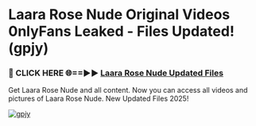 # Laara Rose Nude Original Videos 0nlyFans Leaked - Files Updated! (gpjy)

<h3>🔴 CLICK HERE 🌐==►► <a href="https://tinyurl.com/52m3yx9h" rel="nofollow">Laara Rose Nude Updated Files</a></h3>

Get Laara Rose Nude and all content. Now you can access all videos and pictures of Laara Rose Nude. New Updated Files 2025!

[![gpjy](https://i.imgur.com/TnHtlc8.gif)](https://tinyurl.com/52m3yx9h)
